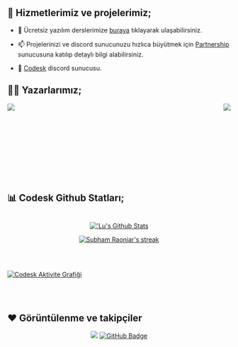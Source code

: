 
## 🚀 Hizmetlerimiz ve projelerimiz;

- 🔭 Ücretsiz yazılım derslerimize [buraya](https://github.com/Renanuya/) tıklayarak ulaşabilirsiniz.

- 📫 Projelerinizi ve discord sunucunuzu hızlıca büyütmek için [Partnership](https://discord.gg/partnership) sunucusuna katılıp detaylı bilgi alabilirsiniz.

- 📙 [Codesk](https://discord.gg/qeRAR8W67r/) discord sunucusu.

## ✍🏻 Yazarlarımız;

<img align="left" src="https://lanyard-profile-readme.vercel.app/api/582169443354804235?bg=0D1117&borderRadius=30px&idleMessage=[Probably%20doing%20something%20else..]&hideStatus=true" />
<img align="right" src="https://lanyard-profile-readme.vercel.app/api/939851664389730304?bg=0D1117&borderRadius=30px&idleMessage=[Probably%20doing%20something%20else..]&hideStatus=true" />
<br/><br/><br/><br/><br/><br/><br/><br/><br/><br/>
  
## 📊 Codesk Github Statları;

<p align="center">
  <br/>
    <a href="https://github.com/Codeskdev/github-readme-stats"><img alt="'Lu's Github Stats" src="https://github-readme-stats.vercel.app/api?username=Codeskdev&show_icons=true&count_private=true&theme=react&hide_border=true&bg_color=0D1117" /></a>
  <p align="center">
    <a href="https://github.com/Codeskdev/github-readme-streak-stats">
            <img title="🔥 Get streak stats for your profile at git.io/streak-stats" alt="Subham Raoniar's streak" src="https://github-readme-streak-stats.herokuapp.com/?user=Renanuya&theme=black-ice&hide_border=true&stroke=0000&background=0D1117"/>
    </a>
</p>
  <br/>
<br/>

<a href="https://github.com/Codeskdev/github-readme-activity-graph"><img alt="Codesk Aktivite Grafiği" src="https://activity-graph.herokuapp.com/graph?username=Codeskdev&bg_color=0D1117&color=5BCDEC&line=5BCDEC&point=FFFFFF&hide_border=true" /></a>

<br/>
<br/>

## ❤ Görüntülenme ve takipçiler

<p align="center">
<a href="https://github.com/Meghna-DAS/github-profile-views-counter"> <img src="https://komarev.com/ghpvc/?username=Codeskdev"></a>
<a href="https://github.com/LuWasHere?tab=followers"><img src="https://img.shields.io/github/followers/Codeskdev?label=Followers&style=social" alt="GitHub Badge"></a>
</p>
